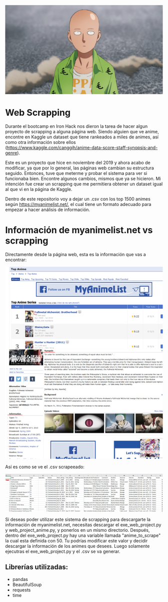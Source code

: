 <img src="https://github.com/luisferlc/Anime-Scrapping/blob/master/images/saitama.png">

# Web Scrapping
Durante el bootcamp en Iron Hack nos dieron la tarea de hacer algun proyecto de scrapping a alguna página web. Siendo alguien que ve anime, encontre en Kaggle un dataset que tiene rankeados a miles de animes, así como otra información sobre ellos (https://www.kaggle.com/canggih/anime-data-score-staff-synopsis-and-genre).

Este es un proyecto que hice en noviembre del 2019 y ahora acabo de modificar, ya que por lo general, las páginas web cambian su estructura seguido. Entonces, tuve que meterme y probar el sistema para ver si funcionaba bien. Encontre algunos cambios, mismos que ya se hicieron. Mi intención fue crear un scrapping que me permitiera obtener un dataset igual al que vi en la página de Kaggle.

Dentro de este repositorio voy a dejar un .csv con los top 1500 animes según https://myanimelist.net/, el cual tiene un formato adecuado para empezar a hacer análisis de información.

# Información de myanimelist.net vs scrapping

Directamente desde la página web, esta es la información que vas a encontrar:

<img src="https://github.com/luisferlc/Anime-Scrapping/blob/master/images/full.PNG">
<img src="https://github.com/luisferlc/Anime-Scrapping/blob/master/images/fullm.PNG">

Así es como se ve el .csv scrapeeado:

<img src="https://github.com/luisferlc/Anime-Scrapping/blob/master/images/scrapped.PNG">

Si deseas poder utilizar este sistema de scrapping para descargarte la información de myanimelist.net, necesitas descargar el exe_web_project.py y web_project_anime.py, y ponerlos en un mismo directorio. Después, dentro del exe_web_project.py hay una variable llamada "anime_to_scrape" la cual esta definida con 50. Tu podrías modificar este valor y decidir descargar la información de los animes que desees. Luego solamente ejecutras el exe_web_project.py y el .csv se va generar.

## Librerías utilizadas:
* pandas
* BeautifulSoup
* requests
* time

